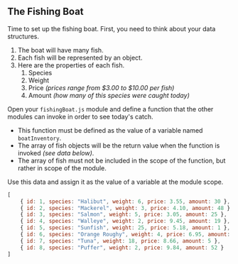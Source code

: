 ## The Fishing Boat

Time to set up the fishing boat. First, you need to think about your data structures.

1. The boat will have many fish.
1. Each fish will be represented by an object.
1. Here are the properties of each fish.
    1. Species
    1. Weight
    1. Price _(prices range from $3.00 to $10.00 per fish)_
    1. Amount _(how many of this species were caught today)_

Open your `fishingBoat.js` module and define a function that the other modules can invoke in order to see today's catch.

* This function must be defined as the value of a variable named `boatInventory`.
* The array of fish objects will be the return value when the function is invoked _(see data below)_.
* The array of fish must not be included in the scope of the function, but rather in scope of the module.

Use this data and assign it as the value of a variable at the module scope.

```js
[
    { id: 1, species: "Halibut", weight: 6, price: 3.55, amount: 30 },
    { id: 2, species: "Mackerel", weight: 3, price: 4.10, amount: 48 },
    { id: 3, species: "Salmon", weight: 5, price: 3.05, amount: 25 },
    { id: 4, species: "Walleye", weight: 2, price: 9.45, amount: 19 },
    { id: 5, species: "Sunfish", weight: 25, price: 5.18, amount: 1 },
    { id: 6, species: "Orange Roughy", weight: 4, price: 6.95, amount: 37 },
    { id: 7, species: "Tuna", weight: 18, price: 8.66, amount: 5 },
    { id: 8, species: "Puffer", weight: 2, price: 9.84, amount: 52 }
]
```
                                 